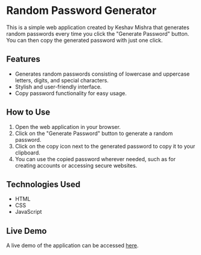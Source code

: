 <h1>Random Password Generator</h1>
    <p>This is a simple web application created by Keshav Mishra that generates random passwords every time you click the "Generate Password" button. You can then copy the generated password with just one click.</p>
     <h2>Features</h2>
    <ul>
        <li>Generates random passwords consisting of lowercase and uppercase letters, digits, and special characters.</li>
        <li>Stylish and user-friendly interface.</li>
        <li>Copy password functionality for easy usage.</li>
    </ul>
     <h2>How to Use</h2>
    <ol>
        <li>Open the web application in your browser.</li>
        <li>Click on the "Generate Password" button to generate a random password.</li>
        <li>Click on the copy icon next to the generated password to copy it to your clipboard.</li>
        <li>You can use the copied password wherever needed, such as for creating accounts or accessing secure websites.</li>
    </ol>
     <h2>Technologies Used</h2>
    <ul>
        <li>HTML</li>
        <li>CSS</li>
        <li>JavaScript</li>
    </ul>
     <h2>Live Demo</h2>
    <p>A live demo of the application can be accessed <a href="https://keshavmishra3.github.io/Random_Password_Generator/">here</a>.</p>
    
  
